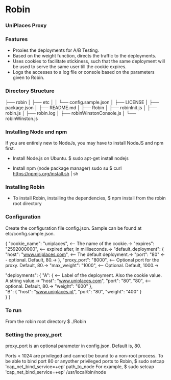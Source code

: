 Robin
=====

### UniPlaces Proxy ###

### Features
* Proxies the deployments for A/B Testing.
* Based on the weight function, directs the traffic to the deployments.
* Uses cookies to facilitate stickiness, such that the same deployment
will be used to serve the same user till the cookie expires.
* Logs the accesses to a log file or console based on the parameters given to Robin.


### Directory Structure
├── robin
│   ├── etc
│   │   └── config.sample.json
│   ├── LICENSE
│   ├── package.json
│   ├── README.md
│   ├── Robin
│   ├── robinInit.js
│   ├── robin.js
│   ├── robin.log
│   ├── robinWinstonConsole.js
│   └── robinWinston.js

### Installing Node and npm
If you are entirely new to NodeJs, you may have to install NodeJS and npm first.
* Install Node.js on Ubuntu.
$ sudo apt-get install nodejs 

* Install npm (node package manager)
sudo su
$ curl https://npmjs.org/install.sh | sh


### Installing Robin
* To install Robin, installing the dependencies,
$ npm install 
from the robin root directory

### Configuration
Create the configuration file config.json.
Sample can be found at etc/config.sample.json.

{
  "cookie_name": "uniplaces", <-- The name of the cookie.->
  "expires": "2592000000", <-- expired after, in milliseconds.->
  "default_deployment": { 
      "host": "www.uniplaces.com", <-- The default deployment.->
      "port": "80" <-- optional. Default, 80.->
  },
  "proxy_port": "8000", <-- Optional port for the proxy. Default, 80.->
  "max_weight": "1000", <-- Optional. Default, 1000.->

  "deployments": {
      "A": { <-- Label of the deployment. Also the cookie value. A string value.->
        "host": "www.uniplaces.com",
        "port": "80", "80", <-- optional. Default, 80.->
        "weight": "600"
      },    
      "B": {
        "host": "www.uniplaces.pt",
        "port": "80",
        "weight": "400"
      }  
    }
}

### To run
From the robin root directory
$ ./Robin

### Setting the proxy_port
proxy_port is an optional parameter in config.json. Default is, 80.

Ports < 1024 are privileged and cannot be bound to a non-root process.
To be able to bind port 80 or anyother privileged ports to Robin,
$ sudo setcap 'cap_net_bind_service=+ep' path_to_node
For example,
$ sudo setcap 'cap_net_bind_service=+ep' /usr/local/bin/node
